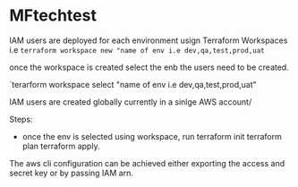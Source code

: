 # MFtechtest

IAM users are deployed for each environment usign Terraform Workspaces i.e 
`terraform workspace new "name of env i.e dev,qa,test,prod,uat`

once the workspace is created select the enb the users need to be created.

`terarform workspace select "name of env i.e dev,qa,test,prod,uat"

IAM users are created globally currently in a sinlge AWS account/

Steps:
- once the env is selected using workspace, run 
terraform init
terraform plan
terraform apply.

The aws cli configuration can be achieved either exporting the access and secret key or by passing IAM arn.


